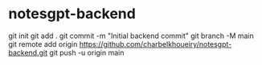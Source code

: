 # notesgpt-backend
git init
git add .
git commit -m "Initial backend commit"
git branch -M main
git remote add origin https://github.com/charbelkhoueiry/notesgpt-backend.git
git push -u origin main
